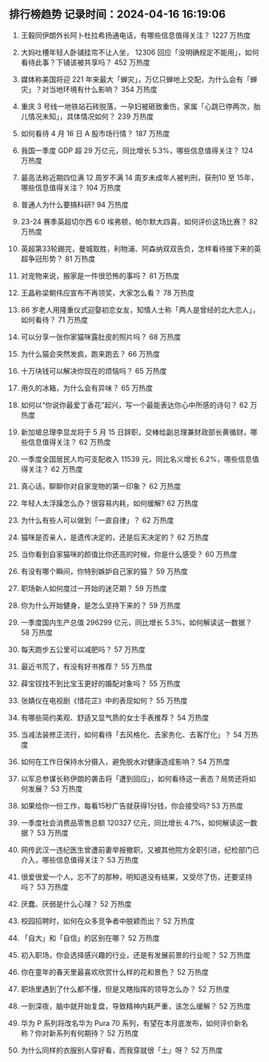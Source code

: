 
## 排行榜趋势 记录时间：2024-04-16 16:19:06
  
  1. 王毅同伊朗外长阿卜杜拉希扬通电话，有哪些信息值得关注？ 1227 万热度
    
  2. 大妈吐槽年轻人卧铺挂帘不让人坐， 12306 回应「没明确规定不能用」，如何看待此事？下铺该被共享吗？ 452 万热度
    
  3. 媒体称美国将迎 221 年来最大「蝉灾」，万亿只蝉地上交配，为什么会有「蝉灾」？对当地环境有什么影响？ 354 万热度
    
  4. 重庆 3 号线一地铁站石砖脱落，一孕妇被砸致重伤，家属「心跳已停两次，胎儿情况未知」，具体情况如何？ 239 万热度
    
  5. 如何看待 4 月 16 日 A 股市场行情？ 187 万热度
    
  6. 我国一季度 GDP 超 29 万亿元，同比增长 5.3%，哪些信息值得关注？ 124 万热度
    
  7. 最高法称近期四位满 12 周岁不满 14 周岁未成年人被判刑，获刑10 至 15年，哪些信息值得关注？ 104 万热度
    
  8. 普通人为什么要搞科研? 94 万热度
    
  9. 23-24 赛季英超切尔西 6:0 埃弗顿，帕尔默大四喜，如何评价这场比赛？ 82 万热度
    
  10. 英超第33轮踢完，曼城取胜，利物浦、阿森纳双双告负，怎样看待接下来的英超争冠形势？ 81 万热度
    
  11. 对宠物来说，搬家是一件很恐怖的事吗？ 81 万热度
    
  12. 王晶称梁朝伟应宣布不再领奖，大家怎么看？ 78 万热度
    
  13. 86 岁老人用隆重仪式迎娶初恋女友，知情人士称「两人是曾经的北大恋人」，如何看待？ 71 万热度
    
  14. 可以分享一张你家猫咪露肚皮的照片吗？ 68 万热度
    
  15. 为什么猫会突然发疯，跑来跑去？ 66 万热度
    
  16. 十万块钱可以解决你现在的烦恼吗？ 65 万热度
    
  17. 用久的冰箱，为什么会有异味？ 65 万热度
    
  18. 如何以“你说你最爱丁香花”起兴，写一个最能表达你心中所感的诗句？ 62 万热度
    
  19. 新加坡总理李显龙将于 5 月 15 日辞职，交棒给副总理兼财政部长黄循财，哪些信息值得关注？ 62 万热度
    
  20. 一季度全国居民人均可支配收入 11539 元，同比名义增长 6.2%，哪些信息值得关注？ 62 万热度
    
  21. 真心话，聊聊你对自家宠物的第一印象？ 62 万热度
    
  22. 年轻人太浮躁怎么办？很容易内耗，如何缓解? 62 万热度
    
  23. 为什么有些人可以做到「一直自律」？ 62 万热度
    
  24. 猫咪是否亲人，是遗传决定的，还是后天决定的？ 62 万热度
    
  25. 当你看到自家猫咪的颜值比你还高的时候，你是什么感受？ 60 万热度
    
  26. 有没有哪个瞬间，你特别嫉妒自己家的猫？ 59 万热度
    
  27. 职场新人如何度过一开始的迷茫期？ 59 万热度
    
  28. 你为什么开始健身，是怎么坚持下来的？ 59 万热度
    
  29. 一季度国内生产总值 296299 亿元，同比增⻓ 5.3%，如何解读这一数据？ 58 万热度
    
  30. 每天跑步五公里可以减肥吗？ 57 万热度
    
  31. 最近书荒了，有没有好书推荐？ 55 万热度
    
  32. 薛宝钗找不到比宝玉更好的婚配对象吗？ 55 万热度
    
  33. 张婧仪在电视剧《惜花芷》中的表现如何？ 55 万热度
    
  34. 有哪些简约美观、舒适又显气质的女士手表推荐？ 54 万热度
    
  35. 当减法装修正流行，如何看待「去风格化、去家务化、去客厅化」？ 54 万热度
    
  36. 如何在工作日保持水分摄入，避免脱水对健康造成影响？ 54 万热度
    
  37. 以军总参谋长称伊朗的袭击将「遭到回应」，如何看待这一表态？局势还将如何发展？ 53 万热度
    
  38. 如果给你一份工作，每看15秒广告就获得1分钱，你会接受吗? 53 万热度
    
  39. 一季度社会消费品零售总额 120327 亿元，同比增长 4.7%，如何解读这一数据？ 53 万热度
    
  40. 网传武汉一违纪医生曾遭前妻举报撤职，又被其他院方全职引进，纪检部门已介入，哪些信息值得关注？ 53 万热度
    
  41. 很爱很爱一个人，忘不了的那种，明知道没有结果，又受尽了伤，还要坚持吗？ 53 万热度
    
  42. 厌蠢、厌弱是什么心理？ 52 万热度
    
  43. 校园招聘时，如何在众多竞争者中脱颖而出？ 52 万热度
    
  44. 「自大」和「自信」的区别在哪？ 52 万热度
    
  45. 初入职场，你会选择感兴趣的行业，还是有发展前景的行业呢？ 52 万热度
    
  46. 你在童年的春天里最喜欢欣赏什么样的花和景色？ 52 万热度
    
  47. 职场里遇到了什么都不懂，但是又瞎指挥的领导怎么办？ 52 万热度
    
  48. 一到深夜，脑中就开始复盘，导致精神内耗严重，该怎么缓解？ 52 万热度
    
  49. 华为 P 系列将改名华为 Pura 70 系列，有望在本月底发布，如何评价新名称？你对新系列有何期待？ 52 万热度
    
  50. 为什么同样的衣服别人穿好看，而我穿就很「土」呀？ 52 万热度
    